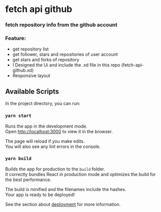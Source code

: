 # fetch api github
### fetch repository info from the github account

### Feature:
- get repository list 
- get follower, stars and repositories of user account
- get stars and forks of repository
- I Designed the Ui and include the .xd file in this repo (fetch-api-github.xd)
- Responsive layout


## Available Scripts

In the project directory, you can run:

### `yarn start`

Runs the app in the development mode.\
Open [http://localhost:3000](http://localhost:3000) to view it in the browser.

The page will reload if you make edits.\
You will also see any lint errors in the console.

### `yarn build`

Builds the app for production to the `build` folder.\
It correctly bundles React in production mode and optimizes the build for the best performance.

The build is minified and the filenames include the hashes.\
Your app is ready to be deployed!

See the section about [deployment](https://facebook.github.io/create-react-app/docs/deployment) for more information.
